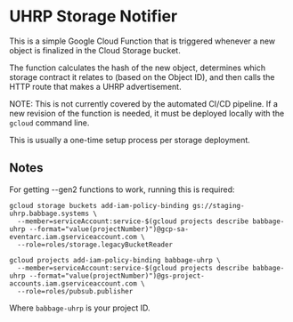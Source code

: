 # UHRP Storage Notifier

This is a simple Google Cloud Function that is triggered whenever a new object is finalized in the Cloud Storage bucket.

The function calculates the hash of the new object, determines which storage contract it relates to (based on the Object ID), and then calls the HTTP route that makes a UHRP advertisement.

NOTE: This is not currently covered by the automated CI/CD pipeline. If a new revision of the function is needed, it must be deployed locally with the `gcloud` command line.

This is usually a one-time setup process per storage deployment.


## Notes

For getting --gen2 functions to work, running this is required:

```
gcloud storage buckets add-iam-policy-binding gs://staging-uhrp.babbage.systems \
  --member=serviceAccount:service-$(gcloud projects describe babbage-uhrp --format="value(projectNumber)")@gcp-sa-eventarc.iam.gserviceaccount.com \
  --role=roles/storage.legacyBucketReader

gcloud projects add-iam-policy-binding babbage-uhrp \
  --member=serviceAccount:service-$(gcloud projects describe babbage-uhrp --format="value(projectNumber)")@gs-project-accounts.iam.gserviceaccount.com \
  --role=roles/pubsub.publisher
```

Where `babbage-uhrp` is your project ID.
